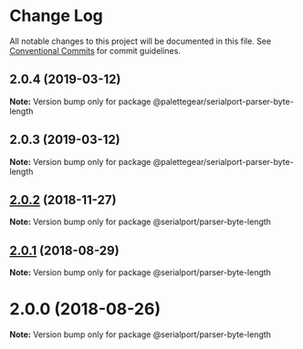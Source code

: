 # Change Log

All notable changes to this project will be documented in this file.
See [Conventional Commits](https://conventionalcommits.org) for commit guidelines.

## 2.0.4 (2019-03-12)

**Note:** Version bump only for package @palettegear/serialport-parser-byte-length





## 2.0.3 (2019-03-12)

**Note:** Version bump only for package @palettegear/serialport-parser-byte-length






## [2.0.2](https://github.com/node-serialport/node-serialport/compare/@serialport/parser-byte-length@2.0.1...@serialport/parser-byte-length@2.0.2) (2018-11-27)

**Note:** Version bump only for package @serialport/parser-byte-length





<a name="2.0.1"></a>
## [2.0.1](https://github.com/node-serialport/node-serialport/compare/@serialport/parser-byte-length@2.0.0...@serialport/parser-byte-length@2.0.1) (2018-08-29)

**Note:** Version bump only for package @serialport/parser-byte-length





<a name="2.0.0"></a>
# 2.0.0 (2018-08-26)

**Note:** Version bump only for package @serialport/parser-byte-length

